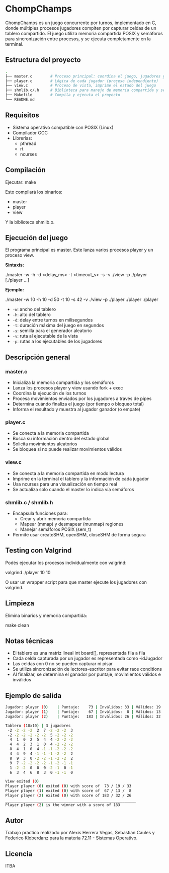 # ChompChamps

ChompChamps es un juego concurrente por turnos, implementado en C, donde múltiples procesos jugadores compiten por capturar celdas de un tablero compartido. El juego utiliza memoria compartida POSIX y semáforos para sincronización entre procesos, y se ejecuta completamente en la terminal.

## Estructura del proyecto

```bash
.
├── master.c        # Proceso principal: coordina el juego, jugadores y vista
├── player.c        # Lógica de cada jugador (proceso independiente)
├── view.c          # Proceso de vista, imprime el estado del juego
├── shmlib.c/.h     # Biblioteca para manejo de memoria compartida y semáforos
├── Makefile        # Compila y ejecuta el proyecto
└── README.md
```

## Requisitos

- Sistema operativo compatible con POSIX (Linux)
- Compilador GCC
- Librerías:
  - pthread
  - rt
  - ncurses

## Compilación

Ejecutar: make

Esto compilará los binarios:
- master
- player
- view

Y la biblioteca shmlib.o.

## Ejecución del juego

El programa principal es master. Este lanza varios procesos player y un proceso view.

**Sintaxis:**

./master -w  -h  -d <delay_ms> -t <timeout_s> -s  -v ./view -p ./player [./player …]

**Ejemplo:**

./master -w 10 -h 10 -d 50 -t 10 -s 42 -v ./view -p ./player ./player ./player

- `-w`: ancho del tablero
- `-h`: alto del tablero
- `-d`: delay entre turnos en milisegundos
- `-t`: duración máxima del juego en segundos
- `-s`: semilla para el generador aleatorio
- `-v`: ruta al ejecutable de la vista
- `-p`: rutas a los ejecutables de los jugadores

## Descripción general

### master.c

- Inicializa la memoria compartida y los semáforos
- Lanza los procesos player y view usando fork + exec
- Coordina la ejecución de los turnos
- Procesa movimientos enviados por los jugadores a través de pipes
- Determina cuándo finaliza el juego (por tiempo o bloqueo total)
- Informa el resultado y muestra al jugador ganador (o empate)

### player.c

- Se conecta a la memoria compartida
- Busca su información dentro del estado global
- Solicita movimientos aleatorios
- Se bloquea si no puede realizar movimientos válidos

### view.c

- Se conecta a la memoria compartida en modo lectura
- Imprime en la terminal el tablero y la información de cada jugador
- Usa ncurses para una visualización en tiempo real
- Se actualiza solo cuando el master lo indica vía semáforos

### shmlib.c / shmlib.h

- Encapsula funciones para:
  - Crear y abrir memoria compartida
  - Mapear (mmap) y desmapear (munmap) regiones
  - Manejar semáforos POSIX (sem_t)
- Permite usar createSHM, openSHM, closeSHM de forma segura

## Testing con Valgrind

Podés ejecutar los procesos individualmente con valgrind:

valgrind ./player 10 10

O usar un wrapper script para que master ejecute los jugadores con valgrind.

## Limpieza

Elimina binarios y memoria compartida:

make clean

## Notas técnicas

- El tablero es una matriz lineal int board[], representada fila a fila
- Cada celda capturada por un jugador es representada como -idJugador
- Las celdas con 0 no se pueden capturar ni pisar
- Se utiliza sincronización de lectores-escritor para evitar race conditions
- Al finalizar, se determina el ganador por puntaje, movimientos válidos e inválidos

## Ejemplo de salida

```bash
Jugador: player (0)    | Puntaje:    73 | Inválidos: 33 | Válidos: 19 | Posición: ( 9,  8) | Bloqueado
Jugador: player (1)    | Puntaje:    67 | Inválidos:  8 | Válidos: 13 | Posición: ( 7,  7) | Bloqueado
Jugador: player (2)    | Puntaje:   183 | Inválidos: 26 | Válidos: 32 | Posición: ( 0,  0) | Bloqueado

Tablero (10x10) | 3 jugadores
 -2 -2 -2 -2  2  7 -2 -2 -2  3
 -2 -2 -2 -2 -2 -2  5 -2 -2 -2
  4  1  0  2  5  4  4 -2 -2 -2
  4  4  2  3  1  0  4 -2 -2 -2
  8  4  1  0  4 -1 -1 -2 -2 -2
  4  4  9  4 -1 -1 -1 -2 -2  2
  8  9  3  0 -2 -2 -1 -2 -2  2
  9  7 -2 -2 -2 -2 -1 -2 -1 -1
  1 -2 -2  0  0  0 -2 -1  0 -1
  6  3  4  6  8  3  0 -1 -1  0

View exited (0)
Player player (0) exited (0) with score of  73 / 19 / 33
Player player (1) exited (0) with score of  67 / 13 /  8
Player player (2) exited (0) with score of 183 / 32 / 26
__________________________________________________________
Player player (2) is the winner with a score of 183
```

## Autor

Trabajo práctico realizado por Alexis Herrera Vegas, Sebastian Caules y Federico Kloberdanz para la materia 72.11 - Sistemas Operativo.

## Licencia

ITBA
